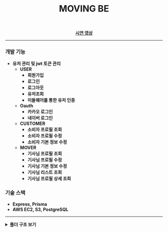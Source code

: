 <div align=center>
	<span id="top">
	<h1>MOVING  BE</h1><br>

  <b>[시연 영상](https://drive.google.com/file/d/12p_3MlvB5aSutwEqy7E4iUFJ8WVm1QPJ/view?usp=sharing)<b><br>
  
  </span>
	
	

</div>
<hr>




### 개발 기능
  - 유저 관리 및 jwt 토큰 관리
    - USER
      - 회원가입
      - 로그인
      - 로그아웃
      - 유저조회
      - 미들웨어를 통한 유저 인증
    - Oauth
      - 카카오 로그인
      - 네이버 로그인
    - CUSTOMER
      - 소비자 프로필 조회
      - 소비자 프로필 수정
      - 소비자 기본 정보 수정
    - MOVER
      - 기사님 프로필 조회
      - 기사님 프로필 수정
      - 기사님 기본 정보 수정
      - 기사님 리스트 조회
      - 기사님 프로필 상세 조회
### **기술 스택**
- **Express, Prisma**
- **AWS EC2, S3, PostgreSQL**
   
<hr>


<details>
<summary>폴더 구조 보기</summary>

<pre> 
📦moving-be
 ┣ 
 ┣ 📂prisma
 ┃ ┗ 📜schema.prisma
 ┣ 📂src
 ┃ ┣ 📂config
 ┃ ┃ ┣ 📜env.ts
 ┃ ┃ ┗ 📜prisma.ts
 ┃ ┣ 📂contents
 ┃ ┃ ┗ 📜region.ts
 ┃ ┣ 📂controllers
 ┃ ┃ ┣ 📜assignedEstimateRequestController.ts
 ┃ ┃ ┣ 📜controller.ts
 ┃ ┃ ┣ 📜customerController.ts
 ┃ ┃ ┣ 📜estimateController.ts
 ┃ ┃ ┣ 📜estimateRequestController.ts
 ┃ ┃ ┣ 📜favoriteController.ts
 ┃ ┃ ┣ 📜moverController.ts
 ┃ ┃ ┣ 📜notificationController.ts
 ┃ ┃ ┣ 📜reviewController.ts
 ┃ ┃ ┗ 📜userController.ts
 ┃ ┣ 📂middlewares
 ┃ ┃ ┣ 📜authMiddleware.ts
 ┃ ┃ ┣ 📜errHandler.ts
 ┃ ┃ ┣ 📜logger.ts
 ┃ ┃ ┣ 📜uploadMiddleware.ts
 ┃ ┃ ┗ 📜validateData.ts
 ┃ ┣ 📂repositories
 ┃ ┃ ┣ 📜assignedEstimateRequestRepository.ts
 ┃ ┃ ┣ 📜customerRepository.ts
 ┃ ┃ ┣ 📜estimateRepository.ts
 ┃ ┃ ┣ 📜estimateRequestRepository.ts
 ┃ ┃ ┣ 📜favoriteRepository.ts
 ┃ ┃ ┣ 📜moverRepository.ts
 ┃ ┃ ┣ 📜movingInfoRepository.ts
 ┃ ┃ ┣ 📜notificationRepository.ts
 ┃ ┃ ┣ 📜reviewRepository.ts
 ┃ ┃ ┗ 📜userRepository.ts
 ┃ ┣ 📂routes
 ┃ ┃ ┣ 📜assignedEstimateRequestRouter.ts
 ┃ ┃ ┣ 📜customerRouter.ts
 ┃ ┃ ┣ 📜estimateRequestRoute.ts
 ┃ ┃ ┣ 📜estimateRouter.ts
 ┃ ┃ ┣ 📜favoriteRouter.ts
 ┃ ┃ ┣ 📜moverRouter.ts
 ┃ ┃ ┣ 📜notificationRoutes.ts
 ┃ ┃ ┣ 📜reviewRouter.ts
 ┃ ┃ ┣ 📜route.ts
 ┃ ┃ ┗ 📜userRouter.ts
 ┃ ┣ 📂services
 ┃ ┃ ┣ 📂mappers
 ┃ ┃ ┃ ┣ 📜assignedEstimateRequestMapper.ts
 ┃ ┃ ┃ ┣ 📜estimateMapper.ts
 ┃ ┃ ┃ ┣ 📜estimateRequestMapper.ts
 ┃ ┃ ┃ ┗ 📜mapper.ts
 ┃ ┃ ┣ 📂selects
 ┃ ┃ ┃ ┣ 📜assignedEstimateRequestSelect.ts
 ┃ ┃ ┃ ┣ 📜customerSelect.ts
 ┃ ┃ ┃ ┣ 📜estimateRequsetSelect.ts
 ┃ ┃ ┃ ┣ 📜estimateSelect.ts
 ┃ ┃ ┃ ┣ 📜moverSelect.ts
 ┃ ┃ ┃ ┣ 📜movingInfoSelect.ts
 ┃ ┃ ┃ ┣ 📜reviewSelect.ts
 ┃ ┃ ┃ ┗ 📜userSelect.ts
 ┃ ┃ ┣ 📜assignedEstimateRequestService.ts
 ┃ ┃ ┣ 📜cronService.ts
 ┃ ┃ ┣ 📜customerService.ts
 ┃ ┃ ┣ 📜estimateRequestService.ts
 ┃ ┃ ┣ 📜estimateService.ts
 ┃ ┃ ┣ 📜favoriteService.ts
 ┃ ┃ ┣ 📜moverService.ts
 ┃ ┃ ┣ 📜notificationService.ts
 ┃ ┃ ┣ 📜reviewService.ts
 ┃ ┃ ┣ 📜service.ts
 ┃ ┃ ┗ 📜userService.ts
 ┃ ┣ 📂structs
 ┃ ┃ ┣ 📜estimate-struct.ts
 ┃ ┃ ┗ 📜estimateRequest-struct.ts
 ┃ ┣ 📂types
 ┃ ┃ ┣ 📜global.d.ts
 ┃ ┃ ┣ 📜repositoryType.ts
 ┃ ┃ ┗ 📜serviceType.ts
 ┃ ┣ 📂utils
 ┃ ┃ ┣ 📜createNotificationContents.ts
 ┃ ┃ ┣ 📜dateUtil.ts
 ┃ ┃ ┣ 📜google.ts
 ┃ ┃ ┣ 📜kakao.ts
 ┃ ┃ ┣ 📜mapperUtil.ts
 ┃ ┃ ┣ 📜moverUtile.ts
 ┃ ┃ ┣ 📜naver.ts
 ┃ ┃ ┗ 📜reviewUtil.ts
 ┃ ┗ 📜app.ts
 ┣ 📜.env
 ┣ 📜.gitignore
 ┣ 📜.prettierrc
 ┣ 📜README.md
 ┣ 📜package-lock.json
 ┣ 📜package.json
 ┣ 📜test.http
 ┗ 📜tsconfig.json

  </pre>
</details>
